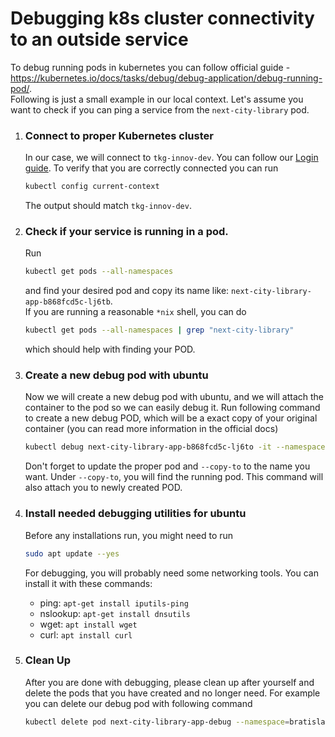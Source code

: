# Debugging k8s cluster connectivity to an outside service

To debug running pods in kubernetes you can follow official guide - https://kubernetes.io/docs/tasks/debug/debug-application/debug-running-pod/.  
Following is just a small example in our local context. Let's assume you want to check if you can ping a service from the `next-city-library` pod.

1. ### Connect to proper Kubernetes cluster

   In our case, we will connect to `tkg-innov-dev`. You can follow our [Login guide](../onboarding/kubernetes-lens-setup).
   To verify that you are correctly connected you can run

   ```bash
   kubectl config current-context
   ```

   The output should match `tkg-innov-dev`.

2. ### Check if your service is running in a pod.

   Run

   ```bash
   kubectl get pods --all-namespaces
   ```

   and find your desired pod and copy its name like: `next-city-library-app-b868fcd5c-lj6tb`.  
   If you are running a reasonable `*nix` shell, you can do

   ```bash
   kubectl get pods --all-namespaces | grep "next-city-library"
   ```

   which should help with finding your POD.

3. ### Create a new debug pod with ubuntu

   Now we will create a new debug pod with ubuntu, and we will attach the container to the pod so we can easily debug it.
   Run following command to create a new debug POD, which will be a exact copy of your original container (you can read more information in the official docs)

   ```bash
   kubectl debug next-city-library-app-b868fcd5c-lj6to -it --namespace=bratislava-monorepo --image=ubuntu --share-processes --copy-to=next-city-library-app-debug
   ```

   Don't forget to update the proper pod and `--copy-to` to the name you want. Under `--copy-to`, you will find the running pod. This command will also attach you to newly created POD.

4. ### Install needed debugging utilities for ubuntu

   Before any installations run, you might need to run

   ```bash
   sudo apt update --yes
   ```

   For debugging, you will probably need some networking tools. You can install it with these commands:

   - ping: `apt-get install iputils-ping`
   - nslookup: `apt-get install dnsutils`
   - wget: `apt install wget`
   - curl: `apt install curl`

5. ### Clean Up

   After you are done with debugging, please clean up after yourself and delete the pods that you have created and no longer need. For example you can delete our debug pod with following command

   ```bash
   kubectl delete pod next-city-library-app-debug --namespace=bratislava-monorepo
   ```
